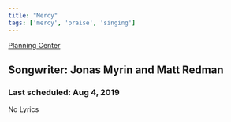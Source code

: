 ```yaml
---
title: "Mercy"
tags: ['mercy', 'praise', 'singing']
---
```


[Planning Center](https://services.planningcenteronline.com/songs/13817972)

## Songwriter: Jonas Myrin and Matt Redman
### Last scheduled: Aug 4, 2019          

No Lyrics
